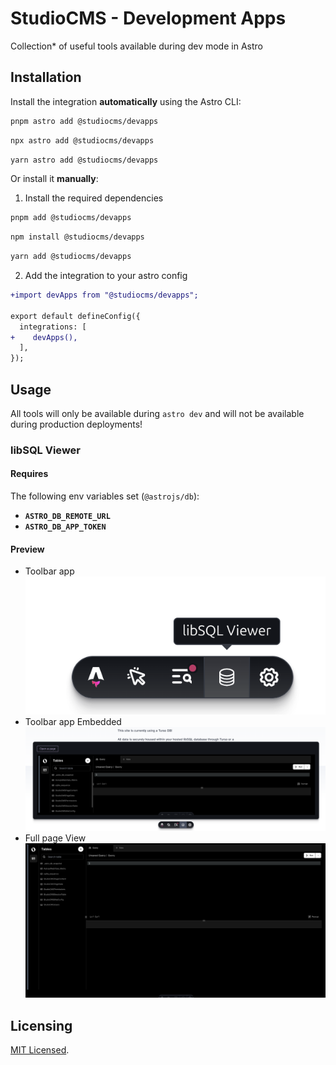 # StudioCMS - Development Apps

Collection* of useful tools available during dev mode in Astro

## Installation

Install the integration **automatically** using the Astro CLI:

```bash
pnpm astro add @studiocms/devapps
```

```bash
npx astro add @studiocms/devapps
```

```bash
yarn astro add @studiocms/devapps
```

Or install it **manually**:

1. Install the required dependencies

```bash
pnpm add @studiocms/devapps
```

```bash
npm install @studiocms/devapps
```

```bash
yarn add @studiocms/devapps
```

2. Add the integration to your astro config

```diff
+import devApps from "@studiocms/devapps";

export default defineConfig({
  integrations: [
+    devApps(),
  ],
});
```

## Usage

All tools will only be available during `astro dev` and will not be available during production deployments!

### libSQL Viewer

#### Requires

The following env variables set (`@astrojs/db`):
- **`ASTRO_DB_REMOTE_URL`**
- **`ASTRO_DB_APP_TOKEN`**

#### Preview

- Toolbar app
   ![toolbar](./assets/preview-toolbar.png)
- Toolbar app Embedded
   ![toolbar-embedded](./assets/preview-embeddedapp.png)
- Full page View
   ![pageview](./assets/preview-page.png)

## Licensing

[MIT Licensed](https://github.com/astrolicious/studiocms/blob/main/LICENSE).

